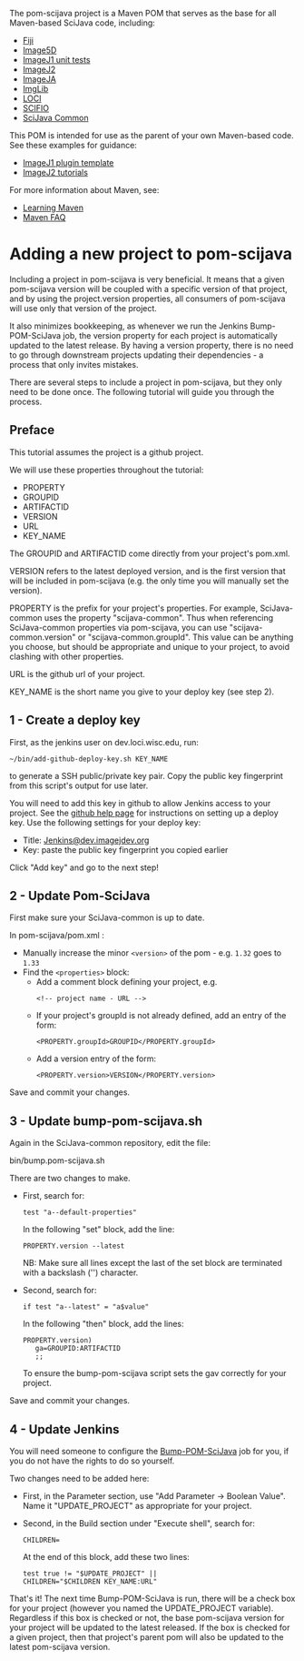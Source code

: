 The pom-scijava project is a Maven POM that serves as the base for all
Maven-based SciJava code, including:

* [Fiji](https://github.com/fiji/fiji)
* [Image5D](https://github.com/imagej/image5d)
* [ImageJ1 unit tests](https://github.com/imagej/ij1-tests)
* [ImageJ2](https://github.com/imagej/imagej)
* [ImageJA](https://github.com/fiji/imageja)
* [ImgLib](https://github.com/imglib/imglib)
* [LOCI](https://github.com/uw-loci/pom-loci)
* [SCIFIO](https://github.com/imagej/minimal-ij1-plugin)
* [SciJava Common](https://github.com/scijava/scijava-common)

This POM is intended for use as the parent of your own Maven-based code.
See these examples for guidance:

* [ImageJ1 plugin template](https://github.com/imagej/minimal-ij1-plugin)
* [ImageJ2 tutorials](http://github.com/imagej/imagej-tutorials)

For more information about Maven, see:

* [Learning Maven](http://developer.imagej.net/learning-maven)
* [Maven FAQ](http://wiki.imagej.net/Maven_-_Frequently_Asked_Questions)

Adding a new project to pom-scijava
===================================

Including a project in pom-scijava is very beneficial. It means that a
given pom-scijava version will be coupled with a specific version of
that project, and by using the project.version properties, all
consumers of pom-scijava will use only that version of the project.

It also minimizes bookkeeping, as whenever we run the Jenkins
Bump-POM-SciJava job, the version property for each project is
automatically updated to the latest release. By having a version property,
there is no need to go through downstream projects updating their
dependencies - a process that only invites mistakes.

There are several steps to include a project in pom-scijava, but they
only need to be done once. The following tutorial will guide you through
the process.

Preface
-------

This tutorial assumes the project is a github project.

We will use these properties throughout the tutorial:

* PROPERTY
* GROUPID
* ARTIFACTID
* VERSION
* URL
* KEY_NAME

The GROUPID and ARTIFACTID come directly from your project's pom.xml.

VERSION refers to the latest deployed version, and is the first version
that will be included in pom-scijava (e.g. the only time you will manually set the version).

PROPERTY is the prefix for your project's properties. For example, SciJava-common
uses the property "scijava-common". Thus when referencing SciJava-common properties via
pom-scijava, you can use "scijava-common.version" or "scijava-common.groupId". This value
can be anything you choose, but should be appropriate and unique to your project, to avoid
clashing with other properties.

URL is the github url of your project.

KEY_NAME is the short name you give to your deploy key (see step 2).

1 - Create a deploy key
-----------------

First, as the jenkins user on dev.loci.wisc.edu, run:

  ```
  ~/bin/add-github-deploy-key.sh KEY_NAME
  ```

to generate a SSH public/private key pair. Copy the public key fingerprint from
this script's output for use later.

You will need to add this key in github to allow Jenkins access to your
project. See the [github help
page](https://help.github.com/articles/managing-deploy-keys) for instructions
on setting up a deploy key. Use the following settings for your deploy key:

* Title: Jenkins@dev.imagejdev.org
* Key: paste the public key fingerprint you copied earlier

Click "Add key" and go to the next step!

2 - Update Pom-SciJava
----------------------

First make sure your SciJava-common is up to date.

In pom-scijava/pom.xml :

* Manually increase the minor ```<version>``` of the pom - e.g. ```1.32``` goes to ```1.33```
* Find the ```<properties>``` block:
  * Add a comment block defining your project, e.g.
      ```
      <!-- project name - URL -->
      ```
  * If your project's groupId is not already defined, add an entry of the form:
    ```
    <PROPERTY.groupId>GROUPID</PROPERTY.groupId>
    ```
  * Add a version entry of the form:
    ```
    <PROPERTY.version>VERSION</PROPERTY.version>
    ```

Save and commit your changes.

3 - Update bump-pom-scijava.sh
------------------------------

Again in the SciJava-common repository, edit the file:

bin/bump.pom-scijava.sh

There are two changes to make.

* First, search for:

    ```
    test "a--default-properties"
    ```

  In the following "set" block, add the line:

   ```
   PROPERTY.version --latest
   ```

  NB: Make sure all lines except the last of the set block are terminated with a backslash ('\') character.

* Second, search for:

    ```
    if test "a--latest" = "a$value"
    ```

  In the following "then" block, add the lines:

    ```
    PROPERTY.version)
       ga=GROUPID:ARTIFACTID
       ;;
    ```

  To ensure the bump-pom-scijava script sets the gav correctly for your project.

Save and commit your changes.

4 - Update Jenkins
------------------

You will need someone to configure the [Bump-POM-SciJava](http://jenkins.imagej.net/view/SciJava/job/Bump-POM-SciJava/) job
for you, if you do not have the rights to do so yourself.

Two changes need to be added here:

* First, in the Parameter section, use "Add Parameter -> Boolean Value". Name it "UPDATE_PROJECT" as appropriate for your
project.

* Second, in the Build section under "Execute shell", search for:

    ```
    CHILDREN=
    ```

  At the end of this block, add these two lines:

    ```
    test true != "$UPDATE_PROJECT" ||
    CHILDREN="$CHILDREN KEY_NAME:URL"
    ```

That's it! The next time Bump-POM-SciJava is run, there will be a check box for
your project (however you named the UPDATE_PROJECT variable). Regardless if
this box is checked or not, the base pom-scijava version for your project will
be updated to the latest released. If the box is checked for a given project,
then that project's parent pom will also be updated to the latest pom-scijava
version.




